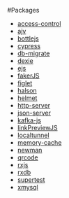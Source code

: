 #Packages 

* [access-control]()
* [ajv]()
* [bottlejs]()
* [cypress]()
* [db-migrate]()
* [dexie]()
* [ejs]() 
* [fakerJS]()
* [figlet]()
* [halson]()
* [helmet]()
* [http-server]()
* [json-server]()
* [kafka-js]()
* [linkPreviewJS]()
* [localtunnel]()
* [memory-cache]()
* [newman]()
* [qrcode]()
* [rxjs]()
* [rxdb]()
* [supertest]()
* [xmysql]()
